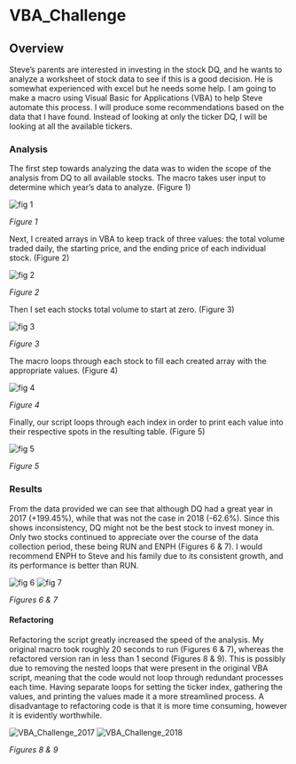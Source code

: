 # VBA_Challenge

## Overview
Steve’s parents are interested in investing in the stock DQ, and he wants to analyze a worksheet of stock data to see if this is a good decision. He is somewhat experienced with excel but he needs some help. I am going to make a macro using Visual Basic for Applications (VBA) to help Steve automate this process. I will produce some recommendations based on the data that I have found. Instead of looking at only the ticker DQ, I will be looking at all the available tickers.

### Analysis
The first step towards analyzing the data was to widen the scope of the analysis from DQ to all available stocks. The macro takes user input to determine which year’s data to analyze. (Figure 1)

![fig 1](https://user-images.githubusercontent.com/86024575/125216725-0f4e7c00-e28d-11eb-9e9c-288972ac3cd7.png)

*Figure 1*

Next, I created arrays in VBA to keep track of three values: the total volume traded daily, the starting price, and the ending price of each individual stock. (Figure 2)

![fig 2](https://user-images.githubusercontent.com/86024575/125216898-779d5d80-e28d-11eb-97d0-24a80e9f9260.png)

*Figure 2*

Then I set each stocks total volume to start at zero. (Figure 3)

![fig 3](https://user-images.githubusercontent.com/86024575/125216991-a7e4fc00-e28d-11eb-8363-04a1930b6076.png)

*Figure 3*

The macro loops through each stock to fill each created array with the appropriate values. (Figure 4)

![fig 4](https://user-images.githubusercontent.com/86024575/125217142-fabeb380-e28d-11eb-91ef-e9dea399c1dc.png)

*Figure 4*

Finally, our script loops through each index in order to print each value into their respective spots in the resulting table. (Figure 5)

![fig 5](https://user-images.githubusercontent.com/86024575/125217245-2f326f80-e28e-11eb-89ef-dd1d72c9f47b.png)

*Figure 5*

### Results
From the data provided we can see that although DQ had a great year in 2017 (+199.45%), while that was not the case in 2018 (-62.6%). Since this shows inconsistency, DQ might not be the best stock to invest money in. Only two stocks continued to appreciate over the course of the data collection period, these being RUN and ENPH (Figures 6 & 7). I would recommend ENPH to Steve and his family due to its consistent growth, and its performance is better than RUN.

![fig 6](https://user-images.githubusercontent.com/86024575/125218751-8c7bf000-e291-11eb-8417-5403170c32f3.png)
![fig 7](https://user-images.githubusercontent.com/86024575/125218581-50488f80-e291-11eb-84c2-1b29d1be2f68.png)

*Figures 6 & 7*

#### Refactoring
Refactoring the script greatly increased the speed of the analysis. My original macro took roughly 20 seconds to run (Figures 6 & 7), whereas the refactored version ran in less than 1 second (Figures 8 & 9). This is possibly due to removing the nested loops that were present in the original VBA script, meaning that the code would not loop through redundant processes each time. Having separate loops for setting the ticker index, gathering the values, and printing the values made it a more streamlined process. A disadvantage to refactoring code is that it is more time consuming, however it is evidently worthwhile.

![VBA_Challenge_2017](https://user-images.githubusercontent.com/86024575/125218447-065fa980-e291-11eb-96e4-f715c5301cb9.png)
![VBA_Challenge_2018](https://user-images.githubusercontent.com/86024575/125218454-095a9a00-e291-11eb-9735-8b9f864ba5f1.png)

*Figures 8 & 9*
